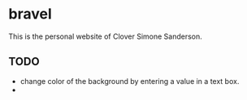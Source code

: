 # bravel

This is the personal website of Clover Simone Sanderson.

## TODO
- change color of the background by entering a value in a text box.
-

<!--
addEventListener on a button that generates a random number that can make a hex code and change the background color with it.
https://www.paulirish.com/2009/random-hex-color-code-snippets/

 -->
